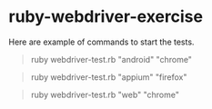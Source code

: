 # ruby-webdriver-exercise

Here are example of commands to start the tests.
> ruby webdriver-test.rb "android" "chrome"
 
> ruby webdriver-test.rb "appium" "firefox"

> ruby webdriver-test.rb "web" "chrome"
